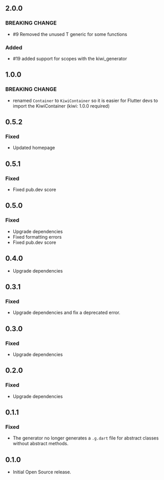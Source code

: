 ## 2.0.0
### BREAKING CHANGE
- \#9 Removed the unused T generic for some functions
### Added
- \#19 added support for scopes with the kiwi_generator

## 1.0.0
### BREAKING CHANGE
- renamed `Container` to `KiwiContainer` so it is easier for Flutter devs to import the KiwiContainer (kiwi: 1.0.0 required)

## 0.5.2
### Fixed
- Updated homepage

## 0.5.1
### Fixed
- Fixed pub.dev score

## 0.5.0
### Fixed
- Upgrade dependencies
- Fixed formatting errors
- Fixed pub.dev score

## 0.4.0
- Upgrade dependencies

## 0.3.1
### Fixed
- Upgrade dependencies and fix a deprecated error.

## 0.3.0
### Fixed
- Upgrade dependencies

## 0.2.0
### Fixed
- Upgrade dependencies

## 0.1.1
### Fixed
- The generator no longer generates a `.g.dart` file for abstract classes without abstract methods.

## 0.1.0
- Initial Open Source release.
